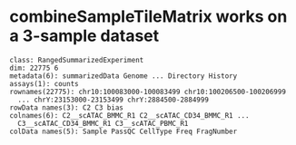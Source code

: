 # combineSampleTileMatrix works on a 3-sample dataset

    class: RangedSummarizedExperiment 
    dim: 22775 6 
    metadata(6): summarizedData Genome ... Directory History
    assays(1): counts
    rownames(22775): chr10:100083000-100083499 chr10:100206500-100206999
      ... chrY:23153000-23153499 chrY:2884500-2884999
    rowData names(3): C2 C3 bias
    colnames(6): C2__scATAC_BMMC_R1 C2__scATAC_CD34_BMMC_R1 ...
      C3__scATAC_CD34_BMMC_R1 C3__scATAC_PBMC_R1
    colData names(5): Sample PassQC CellType Freq FragNumber

